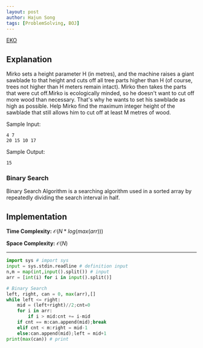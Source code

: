 ```yaml
---
layout: post
author: Hajun Song
tags: [ProblemSolving, BOJ]
---
```

[EKO](https://www.acmicpc.net/problem/2805)
## Explanation

Mirko sets a height parameter H (in metres), and the machine raises a giant sawblade to that height and cuts off all tree parts higher than H (of course, trees not higher than H meters remain intact). Mirko then takes the parts that were cut off.Mirko is ecologically minded, so he doesn't want to cut off more wood than necessary. That's why he wants to set his sawblade as high as possible. Help Mirko find the maximum integer height of the sawblade that still allows him to cut off at least M metres of wood.

Sample Input:
```
4 7
20 15 10 17
```
Sample Output:
```
15
```

### Binary Search
Binary Search Algorithm is a searching algorithm used in a sorted array by repeatedly dividing the search interval in half. 

## Implementation

**Time Complexity:** $\mathcal{O}(N * log(max(arr)))$

**Space Complexity:** $\mathcal{O}(N)$

---
```python
import sys # import sys
input = sys.stdin.readline # definition input
n,m = map(int,input().split()) # input
arr = [int(i) for i in input().split()]

# Binary Search
left, right, can = 0, max(arr),[]
while left <= right:
    mid = (left+right)//2;cnt=0
    for i in arr:
        if i > mid:cnt += i-mid
    if cnt == m:can.append(mid);break
    elif cnt < m:right = mid-1
    else:can.append(mid);left = mid+1
print(max(can)) # print
```
